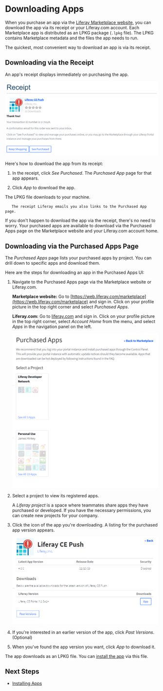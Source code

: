 # Downloading Apps

When you purchase an app via the [Liferay Marketplace website](https://web.liferay.com/marketplace), you can download the app via its receipt or your Liferay.com account. Each Marketplace app is distributed as an LPKG package (`.lpkg` file). The LPKG contains Marketplace metadata and the files the app needs to run.

The quickest, most convenient way to download an app is via its receipt.

## Downloading via the Receipt

An app's receipt displays immediately on purchasing the app.

![On the Marketplace website, a receipt displays immediately on purchasing an app.](./downloading-apps/images/01.png)

Here's how to download the app from its receipt:

1. In the receipt, click _See Purchased_. The _Purchased App_ page for that app appears.

1. Click _App_ to download the app.

The LPKG file downloads to your machine.

```note::
   The receipt Liferay emails you also links to the Purchased App page.
```

If you don't happen to download the app via the receipt, there's no need to worry. Your purchased apps are available to download via the Purchased Apps page on the Marketplace website and your Liferay.com account home.

## Downloading via the Purchased Apps Page

The _Purchased Apps_ page lists your purchased apps by project. You can drill down to specific apps and download them.

Here are the steps for downloading an app in the Purchased Apps UI:

1. Navigate to the Purchased Apps page via the Marketplace website or Liferay.com.

    **Marketplace website:** Go to [https://web.liferay.com/marketplace](https://web.liferay.com/marketplace) and sign in. Click on your profile picture in the top right corner and select _Purchased Apps_.

    **Liferay.com:** Go to [liferay.com](https://www.liferay.com) and sign in. Click on your profile picture in the top right corner, select _Account Home_ from the menu, and select _Apps_ in the navigation panel on the left.

    ![You can manage your purchased apps from the Marketplace and your Liferay.com account home page.](./downloading-apps/images/02.png)

1. Select a project to view its registered apps.

    A _Liferay project_ is a space where teammates share apps they have purchased or developed. If you have the necessary permissions, you can create new projects for your company.

1. Click the icon of the app you're downloading. A listing for the purchased app version appears.

    ![The app's page provides an App link for downloading the current app version and a Past Versions link for viewing older versions of the app.](./downloading-apps/images/03.png)

1. If you're interested in an earlier version of the app, click _Past Versions_. (Optional)

1. When you've found the app version you want, click _App_ to download it.

The app downloads as an LPKG file. You can [install the app](./installing-apps.md) via this file.

## Next Steps

* [Installing Apps](./installing-apps.md)